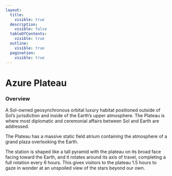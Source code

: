 ```yaml
---
layout:
  title:
    visible: true
  description:
    visible: false
  tableOfContents:
    visible: true
  outline:
    visible: true
  pagination:
    visible: true
---
```


# Azure Plateau

### Overview

A Sol-owned geosynchronous orbital luxury habitat positioned outside of Sol’s jurisdiction and inside of the Earth’s upper atmosphere. The Plateau is where most diplomatic and ceremonial affairs between Sol and Earth are addressed.

The Plateau has a massive static field atrium containing the atmosphere of a grand plaza overlooking the Earth.

The station is shaped like a tall pyramid with the plateau on its broad face facing toward the Earth, and it rotates around its axis of travel, completing a full rotation every 6 hours. This gives visitors to the plateau 1.5 hours to gaze in wonder at an unspoiled view of the stars beyond our own.
